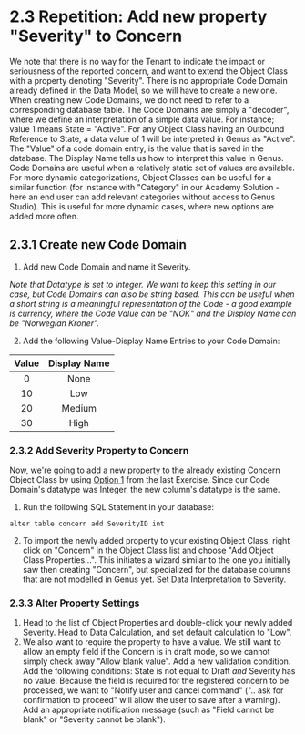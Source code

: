 
# 2.3 Repetition: Add new property "Severity" to Concern

We note that there is no way for the Tenant to indicate the impact or seriousness of the reported concern, and want to extend the Object Class with a property denoting "Severity". There is no appropriate Code Domain already defined in the Data Model, so we will have to create a new one. When creating new Code Domains, we do not need to refer to a corresponding database table. The Code Domains are simply a "decoder", where we define an interpretation of a simple data value. For instance; value 1 means State = "Active". For any Object Class having an Outbound Reference to State, a data value of 1 will be interpreted in Genus as "Active". The "Value" of a code domain entry, is the value that is saved in the database. The Display Name tells us how to interpret this value in Genus. Code Domains are useful when a relatively static set of values are available. For more dynamic categorizations, Object Classes can be useful for a similar function (for instance with "Category" in our Academy Solution - here an end user can add relevant categories without access to Genus Studio). This is useful for more dynamic cases, where new options are added more often.


## 2.3.1 Create new Code Domain

1. Add new Code Domain and name it Severity.

*Note that Datatype is set to Integer. We want to keep this setting in our case, but Code Domains can also be string based. This can be useful when a short string is a meaningful representation of the Code - a good example is currency, where the Code Value can be "NOK" and the Display Name can be "Norwegian Kroner".*

2. Add the following Value-Display Name Entries to your Code Domain:

Value |  Display Name
:-------------------------:|:-------------------------:|
0 | None |
10 | Low |
20 | Medium |
30 | High |


### 2.3.2 Add Severity Property to Concern
Now, we're going to add a new property to the already existing Concern Object Class by using [Option 1](#option-1) from the last Exercise. Since our Code Domain's datatype was Integer, the new column's datatype is the same.

1. Run the following SQL Statement in your database:
```
alter table concern add SeverityID int
```
2. To import the newly added property to your existing Object Class, right click on "Concern" in the Object Class list and choose "Add Object Class Properties...". This initiates a wizard similar to the one you initially saw then creating "Concern", but specialized for the database columns that are not modelled in Genus yet. Set Data Interpretation to Severity.



### 2.3.3 Alter Property Settings

1. Head to the list of Object Properties and double-click your newly added Severity. Head to Data Calculation, and set default calculation to "Low".
2. We also want to require the property to have a value. We still want to allow an empty field if the Concern is in draft mode, so we cannot simply check away "Allow blank value". Add a new validation condition. Add the following conditions: State is not equal to Draft *and* Severity has no value. Because the field is required for the registered concern to be processed, we want to "Notify user and cancel command" (".. ask for confirmation to proceed" will allow the user to save after a warning). Add an appropriate notification message (such as "Field cannot be blank" or "Severity cannot be blank").

